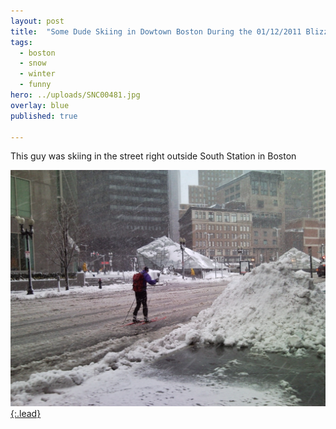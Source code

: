 ```yaml
---
layout: post
title:  "Some Dude Skiing in Dowtown Boston During the 01/12/2011 Blizzard"
tags:
  - boston
  - snow
  - winter
  - funny
hero: ../uploads/SNC00481.jpg
overlay: blue
published: true

---
```


This guy was skiing in the street right outside South Station in Boston

[![blizzard](../uploads/SNC00481.jpg){:.lead}](../uploads/SNC00481.jpg)